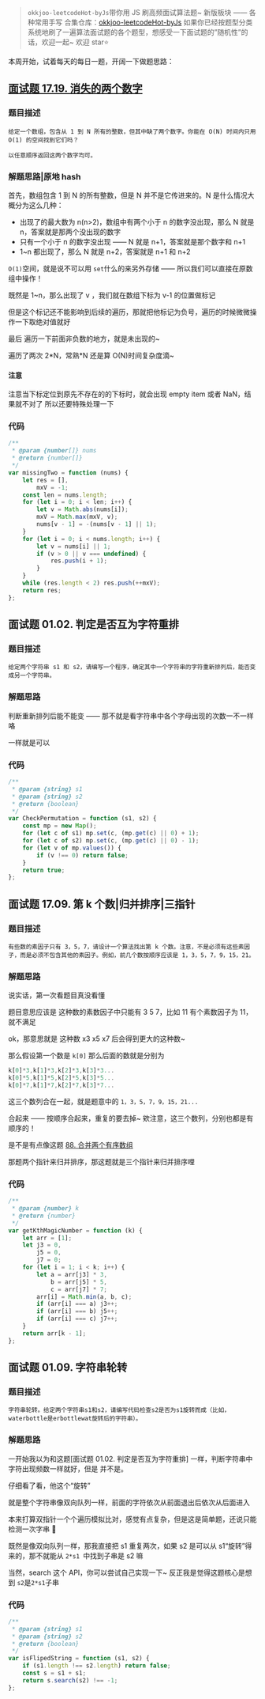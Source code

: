 > `okkjoo-leetcodeHot-byJs`带你用 JS 刷高频面试算法题~
> 新版板块 —— 各种常用手写
> 合集仓库：[okkjoo-leetcodeHot-byJs](https://github.com/okkjoo/okkjoo-leetcodeHot-byJs)
> 如果你已经按题型分类系统地刷了一遍算法面试题的各个题型，想感受一下面试题的”随机性”的话，欢迎一起~ 欢迎 star⭐

本周开始，试着每天的每日一题，开阔一下做题思路：

## [面试题 17.19. 消失的两个数字](https://leetcode.cn/problems/missing-two-lcci/)

### 题目描述

```
给定一个数组，包含从 1 到 N 所有的整数，但其中缺了两个数字。你能在 O(N) 时间内只用 O(1) 的空间找到它们吗？

以任意顺序返回这两个数字均可。
```

### 解题思路|原地 hash

首先，数组包含 1 到 N 的所有整数，但是 N 并不是它传进来的。N 是什么情况大概分为这么几种：

- 出现了的最大数为 n(n>2)，数组中有两个小于 n 的数字没出现，那么 N 就是 n，答案就是那两个没出现的数字
- 只有一个小于 n 的数字没出现 —— N 就是 n+1，答案就是那个数字和 n+1
- 1~n 都出现了，那么 N 就是 n+2，答案就是 n+1 和 n+2

`O(1)`空间，就是说不可以用 `set`什么的来另外存储 —— 所以我们可以直接在原数组中操作！

既然是 1~n，那么出现了 v ，我们就在数组下标为 v-1 的位置做标记

但是这个标记还不能影响到后续的遍历，那就把他标记为负号，遍历的时候微微操作一下取绝对值就好

最后 遍历一下前面非负数的地方，就是未出现的~

遍历了两次 2\*N，常熟\*N 还是算 O(N)时间复杂度滴~

#### 注意

注意当下标定位到原先不存在的的下标时，就会出现 empty item 或者 NaN，结果就不对了
所以还要特殊处理一下

### 代码

```js
/**
 * @param {number[]} nums
 * @return {number[]}
 */
var missingTwo = function (nums) {
	let res = [],
		mxV = -1;
	const len = nums.length;
	for (let i = 0; i < len; i++) {
		let v = Math.abs(nums[i]);
		mxV = Math.max(mxV, v);
		nums[v - 1] = -(nums[v - 1] || 1);
	}
	for (let i = 0; i < nums.length; i++) {
		let v = nums[i] || 1;
		if (v > 0 || v === undefined) {
			res.push(i + 1);
		}
	}
	while (res.length < 2) res.push(++mxV);
	return res;
};
```

## 面试题 01.02. 判定是否互为字符重排

### 题目描述

```
给定两个字符串 s1 和 s2，请编写一个程序，确定其中一个字符串的字符重新排列后，能否变成另一个字符串。
```

### 解题思路

判断重新排列后能不能变 —— 那不就是看字符串中各个字母出现的次数一不一样咯

一样就是可以

### 代码

```js
/**
 * @param {string} s1
 * @param {string} s2
 * @return {boolean}
 */
var CheckPermutation = function (s1, s2) {
	const mp = new Map();
	for (let c of s1) mp.set(c, (mp.get(c) || 0) + 1);
	for (let c of s2) mp.set(c, (mp.get(c) || 0) - 1);
	for (let v of mp.values()) {
		if (v !== 0) return false;
	}
	return true;
};
```

## 面试题 17.09. 第 k 个数|归并排序|三指针

### 题目描述

```
有些数的素因子只有 3，5，7，请设计一个算法找出第 k 个数。注意，不是必须有这些素因子，而是必须不包含其他的素因子。例如，前几个数按顺序应该是 1，3，5，7，9，15，21。

```

### 解题思路

说实话，第一次看题目真没看懂

题目意思应该是 这种数的素数因子中只能有 3 5 7，比如 11 有个素数因子为 11，就不满足

ok，那意思就是 这种数 x3 x5 x7 后会得到更大的这种数~

那么假设第一个数是 `k[0]`
那么后面的数就是分别为

```js
k[0]*3,k[1]*3,k[2]*3,k[3]*3...
k[0]*5,k[1]*5,k[2]*5,k[3]*5...
k[0]*7,k[1]*7,k[2]*7,k[3]*7...
```

这三个数列合在一起，就是题意中的 `1，3，5，7，9，15，21...`

合起来 —— 按顺序合起来，重复的要去掉~ 欸注意，这三个数列，分别也都是有顺序的！

是不是有点像这题 [88. 合并两个有序数组](https://leetcode-cn.com/problems/merge-sorted-array)

那题两个指针来归并排序，那这题就是三个指针来归并排序哩

### 代码

```js
/**
 * @param {number} k
 * @return {number}
 */
var getKthMagicNumber = function (k) {
	let arr = [1];
	let j3 = 0,
		j5 = 0,
		j7 = 0;
	for (let i = 1; i < k; i++) {
		let a = arr[j3] * 3,
			b = arr[j5] * 5,
			c = arr[j7] * 7;
		arr[i] = Math.min(a, b, c);
		if (arr[i] === a) j3++;
		if (arr[i] === b) j5++;
		if (arr[i] === c) j7++;
	}
	return arr[k - 1];
};
```

## 面试题 01.09. 字符串轮转

### 题目描述

```
字符串轮转。给定两个字符串s1和s2，请编写代码检查s2是否为s1旋转而成（比如，waterbottle是erbottlewat旋转后的字符串）。
```

### 解题思路

一开始我以为和这题[面试题 01.02. 判定是否互为字符重排] 一样，判断字符串中字符出现频数一样就好，但是 并不是。

仔细看了看，他这个“旋转”

就是整个字符串像双向队列一样，前面的字符依次从前面退出后依次从后面进入

本来打算双指针一个个遍历模拟比对，感觉有点复杂，但是这是简单题，还说只能检测一次字串 🤔

既然是像双向队列一样，那我直接把 s1 重复两次，如果 s2 是可以从 s1“旋转”得来的，那不就能从 `2*s1 `中找到子串是 s2 嘛

当然，search 这个 API，你可以尝试自己实现一下~ 反正我是觉得这题核心是想到 `s2`是`2*s1`子串

### 代码

```js
/**
 * @param {string} s1
 * @param {string} s2
 * @return {boolean}
 */
var isFlipedString = function (s1, s2) {
	if (s1.length !== s2.length) return false;
	const s = s1 + s1;
	return s.search(s2) !== -1;
};
```

